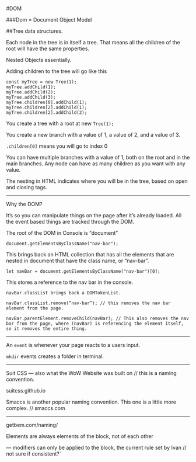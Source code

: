 #DOM

###Dom = Document Object Model

##Tree data structures.

Each node in the tree is in itself a tree. That means all the children of the root will have the same properties.

Nested Objects essentially.

Adding children to the tree will go like this
```JS
const myTree = new Tree(1);
myTree.addChild(1);
myTree.addChild(2);
myTree.addChild(3);
myTree.children[0].addChild(1);
myTree.children[2].addChild(1);
myTree.children[2].addChild(2);
```

You create a tree with a root at new `Tree(1);`

You create a new branch with a value of 1, a value of 2, and a value of 3.

`.children[0]` means you will go to index 0

You can have multiple branches with a value of 1, both on the root and in the main branches. Any node can have as many children as you want with any value.

The nesting in HTML indicates where you will be in the tree, based on open and closing tags.

---

Why the DOM?

It’s so you can manipulate things on the page after it’s already loaded. All the event based things are tracked through the DOM.

The root of the DOM in Console is “document”
```JS
document.getElementsByClassName("nav-bar");
```

This brings back an HTML collection that has all the elements that are nested in document that have the class name, or “nav-bar”.
```JS
let navBar = document.getElementsByClassName("nav-bar")[0];
```

This stores a reference to the nav bar in the console.
```JS
navBar.classList brings back a DOMTokenList.

navBar.classList.remove(”nav-bar”); // this removes the nav bar element from the page.

navBar.parentElement.removeChild(navBar); // This also removes the nav bar from the page, where (navBar) is referencing the element itself, so it removes the entire thing.
```

---

An `event` is whenever your page reacts to a users input.

`mkdir` events creates a folder in terminal.

---

Suit CSS — also what the WoW Website was built on // this is a naming convention.

suitcss.github.io

Smaccs is another popular naming convention. This one is a little more complex. // smaccs.com

---

getbem.com/naming/

Elements are always elements of the block, not of each other

— modifiers can only be applied to the block, the current rule set by Ivan // not sure if consistent?`